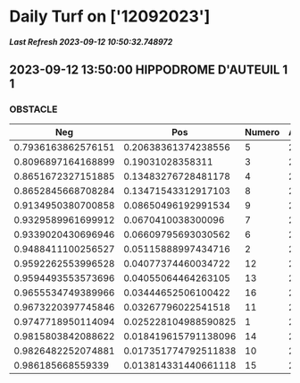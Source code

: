 # Daily Turf on ['12092023']
##### Last Refresh 2023-09-12 10:50:32.748972

## 2023-09-12 13:50:00 HIPPODROME D'AUTEUIL 1 1
### OBSTACLE

| Neg  | Pos  | Numero  | Arrived |
|------|------|---------|---------|
| 0.7936163862576151 | 0.20638361374238556 | 5 | 20.0 |
| 0.8096897164168899 | 0.19031028358311 | 3 | 20.0 |
| 0.8651672327151885 | 0.13483276728481178 | 4 | 20.0 |
| 0.8652845668708284 | 0.13471543312917103 | 8 | 20.0 |
| 0.9134950380700858 | 0.08650496192991534 | 9 | 20.0 |
| 0.9329589961699912 | 0.0670410038300096 | 7 | 20.0 |
| 0.9339020430696946 | 0.06609795693030562 | 6 | 20.0 |
| 0.9488411100256527 | 0.05115888997434716 | 2 | 20.0 |
| 0.9592262553996528 | 0.04077374460034722 | 12 | 20.0 |
| 0.9594493553573696 | 0.04055064464263105 | 13 | 20.0 |
| 0.9655534749389966 | 0.03444652506100422 | 16 | 20.0 |
| 0.9673220397745846 | 0.03267796022541518 | 11 | 20.0 |
| 0.9747718950114094 | 0.025228104988590825 | 1 | 20.0 |
| 0.9815803842088622 | 0.018419615791138096 | 14 | 20.0 |
| 0.9826482252074881 | 0.017351774792511838 | 10 | 20.0 |
| 0.986185668559339 | 0.013814331440661118 | 15 | 20.0 |
